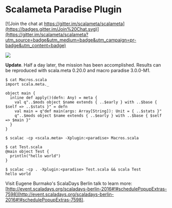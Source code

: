 # Scalameta Paradise Plugin

[![Join the chat at https://gitter.im/scalameta/scalameta](https://badges.gitter.im/Join%20Chat.svg)](https://gitter.im/scalameta/scalameta?utm_source=badge&utm_medium=badge&utm_campaign=pr-badge&utm_content=badge)

![](https://dl.dropboxusercontent.com/s/zqe336e8hm0595s/Screenshot%202016-05-10%2012.40.48.png?dl=0)

**Update**. Half a day later, the mission has been accomplished. Results can be reproduced with scala.meta 0.20.0 and macro paradise 3.0.0-M1.
```
$ cat Macros.scala
import scala.meta._

object main {
  inline def apply()(defn: Any) = meta {
    val q"..$mods object $name extends { ..$early } with ..$base { $self => ..$stats }" = defn
    val main = q"def main(args: Array[String]): Unit = { ..$stats }"
    q"..$mods object $name extends { ..$early } with ..$base { $self => $main }"
  }
}

$ scalac -cp <scala.meta> -Xplugin:<paradise> Macros.scala

$ cat Test.scala
@main object Test {
  println("hello world")
}

$ scalac -cp . -Xplugin:<paradise> Test.scala && scala Test
hello world
```

Visit Eugene Burmako's ScalaDays Berlin talk to learn more: [http://event.scaladays.org/scaladays-berlin-2016#!#schedulePopupExtras-7598](http://event.scaladays.org/scaladays-berlin-2016#!#schedulePopupExtras-7598).
